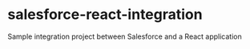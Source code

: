# salesforce-react-integration
Sample integration project between Salesforce and a React application

